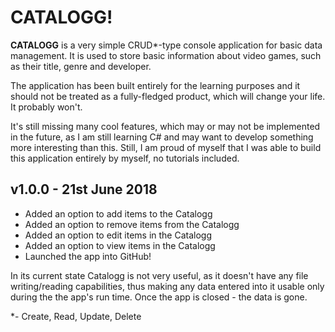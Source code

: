 # CATALOGG!

**CATALOGG** is a very simple CRUD*-type console application for basic data management. It is used to store basic information about video games, such as their title, genre and developer.

The application has been built entirely for the learning purposes and it should not be treated as a fully-fledged product, which will change your life. It probably won't.

It's still missing many cool features, which may or may not be implemented in the future, as I am still learning C# and may want to develop something more interesting than this. Still, I am proud of myself that I was able to build this application entirely by myself, no tutorials included.

## v1.0.0 - 21st June 2018

* Added an option to add items to the Catalogg
* Added an option to remove items from the Catalogg
* Added an option to edit items in the Catalogg
* Added an option to view items in the Catalogg
* Launched the app into GitHub!

In its current state Catalogg is not very useful, as it doesn't have any file writing/reading capabilities, thus making any data entered into it usable only during the the app's run time. Once the app is closed - the data is gone.

*- Create, Read, Update, Delete
